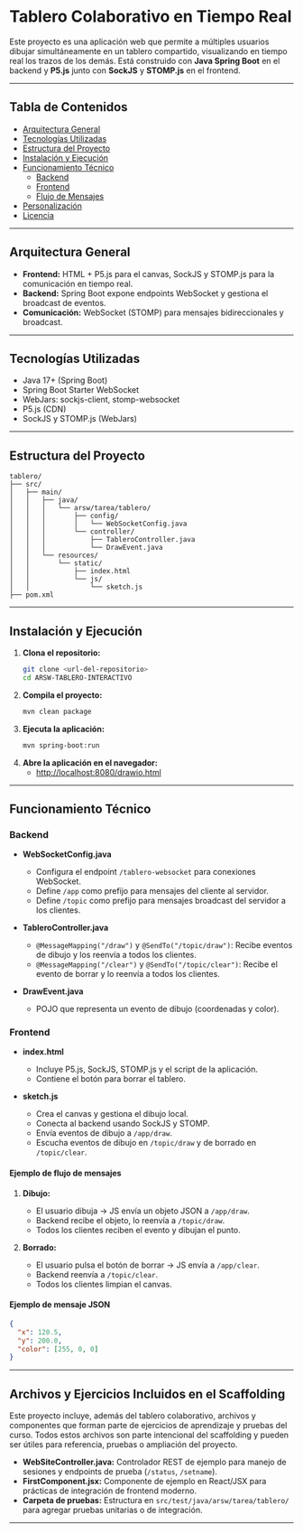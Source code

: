 # Tablero Colaborativo en Tiempo Real

Este proyecto es una aplicación web que permite a múltiples usuarios dibujar simultáneamente en un tablero compartido, visualizando en tiempo real los trazos de los demás. Está construido con **Java Spring Boot** en el backend y **P5.js** junto con **SockJS** y **STOMP.js** en el frontend.

---

## Tabla de Contenidos
- [Arquitectura General](#arquitectura-general)
- [Tecnologías Utilizadas](#tecnologías-utilizadas)
- [Estructura del Proyecto](#estructura-del-proyecto)
- [Instalación y Ejecución](#instalación-y-ejecución)
- [Funcionamiento Técnico](#funcionamiento-técnico)
  - [Backend](#backend)
  - [Frontend](#frontend)
  - [Flujo de Mensajes](#flujo-de-mensajes)
- [Personalización](#personalización)
- [Licencia](#licencia)

---

## Arquitectura General

- **Frontend:** HTML + P5.js para el canvas, SockJS y STOMP.js para la comunicación en tiempo real.
- **Backend:** Spring Boot expone endpoints WebSocket y gestiona el broadcast de eventos.
- **Comunicación:** WebSocket (STOMP) para mensajes bidireccionales y broadcast.

---

## Tecnologías Utilizadas
- Java 17+ (Spring Boot)
- Spring Boot Starter WebSocket
- WebJars: sockjs-client, stomp-websocket
- P5.js (CDN)
- SockJS y STOMP.js (WebJars)

---

## Estructura del Proyecto

```
tablero/
├── src/
│   ├── main/
│   │   ├── java/
│   │   │   └── arsw/tarea/tablero/
│   │   │       ├── config/
│   │   │       │   └── WebSocketConfig.java
│   │   │       └── controller/
│   │   │           ├── TableroController.java
│   │   │           └── DrawEvent.java
│   │   └── resources/
│   │       └── static/
│   │           ├── index.html
│   │           └── js/
│   │               └── sketch.js
├── pom.xml
```

---

## Instalación y Ejecución

1. **Clona el repositorio:**
   ```bash
   git clone <url-del-repositorio>
   cd ARSW-TABLERO-INTERACTIVO

   ```
2. **Compila el proyecto:**
   ```bash
   mvn clean package
   ```
3. **Ejecuta la aplicación:**
   ```bash
   mvn spring-boot:run
   ```
4. **Abre la aplicación en el navegador:**
   - [http://localhost:8080/drawio.html](http://localhost:8080/drawio.html)

---

## Funcionamiento Técnico

### Backend

- **WebSocketConfig.java**
  - Configura el endpoint `/tablero-websocket` para conexiones WebSocket.
  - Define `/app` como prefijo para mensajes del cliente al servidor.
  - Define `/topic` como prefijo para mensajes broadcast del servidor a los clientes.

- **TableroController.java**
  - `@MessageMapping("/draw")` y `@SendTo("/topic/draw")`: Recibe eventos de dibujo y los reenvía a todos los clientes.
  - `@MessageMapping("/clear")` y `@SendTo("/topic/clear")`: Recibe el evento de borrar y lo reenvía a todos los clientes.

- **DrawEvent.java**
  - POJO que representa un evento de dibujo (coordenadas y color).

### Frontend

- **index.html**
  - Incluye P5.js, SockJS, STOMP.js y el script de la aplicación.
  - Contiene el botón para borrar el tablero.

- **sketch.js**
  - Crea el canvas y gestiona el dibujo local.
  - Conecta al backend usando SockJS y STOMP.
  - Envía eventos de dibujo a `/app/draw`.
  - Escucha eventos de dibujo en `/topic/draw` y de borrado en `/topic/clear`.

#### Ejemplo de flujo de mensajes

1. **Dibujo:**
   - El usuario dibuja → JS envía un objeto JSON a `/app/draw`.
   - Backend recibe el objeto, lo reenvía a `/topic/draw`.
   - Todos los clientes reciben el evento y dibujan el punto.

2. **Borrado:**
   - El usuario pulsa el botón de borrar → JS envía a `/app/clear`.
   - Backend reenvía a `/topic/clear`.
   - Todos los clientes limpian el canvas.

#### Ejemplo de mensaje JSON

```json
{
  "x": 120.5,
  "y": 200.0,
  "color": [255, 0, 0]
}
```

---

## Archivos y Ejercicios Incluidos en el Scaffolding

Este proyecto incluye, además del tablero colaborativo, archivos y componentes que forman parte de ejercicios de aprendizaje y pruebas del curso. Todos estos archivos son parte intencional del scaffolding y pueden ser útiles para referencia, pruebas o ampliación del proyecto.

- **WebSiteController.java:** Controlador REST de ejemplo para manejo de sesiones y endpoints de prueba (`/status`, `/setname`).
- **FirstComponent.jsx:** Componente de ejemplo en React/JSX para prácticas de integración de frontend moderno.
- **Carpeta de pruebas:** Estructura en `src/test/java/arsw/tarea/tablero/` para agregar pruebas unitarias o de integración.



---

